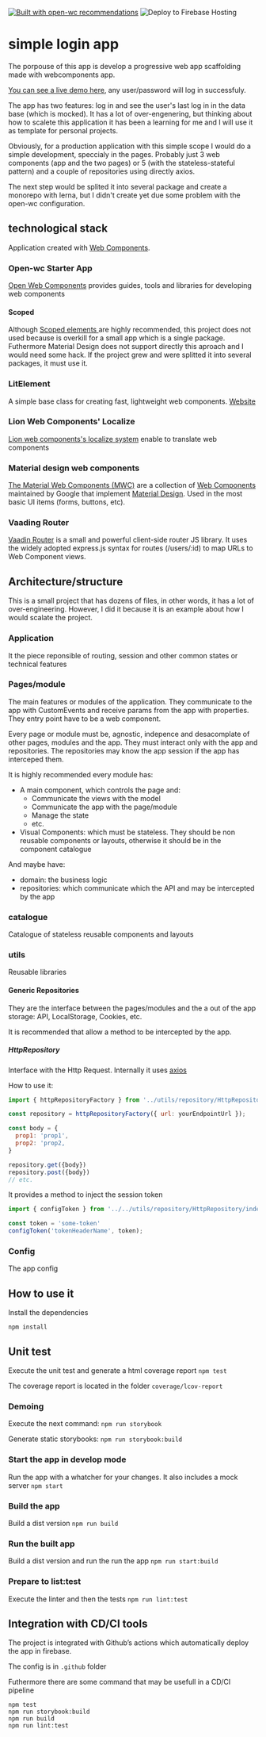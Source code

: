 [![Built with open-wc recommendations](https://img.shields.io/badge/built%20with-open--wc-blue.svg)](https://github.com/open-wc)
![Deploy to Firebase Hosting](https://github.com/jfernandezpe/simple-login-app/workflows/Deploy%20to%20Firebase%20Hosting%20on%20merge/badge.svg?branch=main)

# simple login app

The porpouse of this app is develop a progressive web app scaffolding made with webcomponents app.

 [You can see a live demo here](https://simple-login-app-ee195.web.app/), any user/password will log in successfuly.

The app has two features: log in and see the user's last log in in the data base (which is mocked). It has a lot of over-engenering, but thinking about how to scalete this application it has been a learning for me and I will use it as template for personal projects.

Obviously, for a production application with this simple scope I would do a simple development, speccialy in the pages. Probably just 3 web components (app and the two pages) or 5 (with the stateless-stateful pattern) and a couple of repositories using directly axios.

The next step would be splited it into several package and create a monorepo with lerna, but I didn't create yet due some problem with the open-wc configuration.

## technological stack
Application created with [Web Components](https://developer.mozilla.org/en-US/docs/Web/Web_Components).

### Open-wc Starter App
[Open Web Components](https://open-wc.org/) provides guides, tools and libraries for developing web components

#### Scoped
Although [Scoped elements
](https://github.com/open-wc/open-wc/tree/master/packages/scoped-elements) are highly recommended, this project does not used because is overkill for a small app which is a single package. Futhermore Material Design does not support directly this aproach and I would need some hack. If the project grew and were splitted it into several packages, it must use it.

### LitElement

A simple base class for creating fast, lightweight web components. [Website](https://lit-element.polymer-project.org/)

### Lion Web Components' Localize 

[Lion web components's localize system](https://lion-web-components.netlify.app/?path=/docs/localize-intro--page) enable to translate web components

### Material design web components

[The Material Web Components (MWC)](https://github.com/material-components/material-components-web-components) are a collection of [Web Components](https://developer.mozilla.org/en-US/docs/Web/Web_Components) maintained by Google that implement [Material Design](https://material.io/design/). Used in the most basic UI items (forms, buttons, etc).

### Vaading Router
[Vaadin Router](https://github.com/vaadin/vaadin-router) is a small and powerful client-side router JS library. It uses the widely adopted express.js syntax for routes (/users/:id) to map URLs to Web Component views. 

## Architecture/structure

This is a small project that has dozens of files, in other words, it has a lot of over-engineering. However, I did it because it is an example about how I would scalate the project.

### Application

It the piece reponsible of routing, session and other common states or technical features

### Pages/module

The main features or modules of the application. They communicate to the app with CustomEvents and receive params from the app with properties. They entry point have to be a web component.

Every page or module must be, agnostic, indepence and desacomplate of other pages, modules and the app. They must interact only with the app and repositories. The repositories may know the app session if the app has interceped them.

It is highly recommended every module has:

* A main component, which controls the page and:
  * Communicate the views with the model
  * Communicate the app with the page/module
  * Manage the state
  * etc.
* Visual Components: which must be stateless. They should be non reusable components or layouts, otherwise it should be in the component catalogue

And maybe have:
* domain: the business logic
* repositories: which communicate which the API and may be intercepted by the app

### catalogue

Catalogue of stateless reusable components and layouts

### utils

Reusable libraries

#### Generic Repositories

They are the interface between the pages/modules and the a out of the app storage: API, LocalStorage, Cookies, etc.

It is recommended that allow a method to be intercepted by the app.

##### HttpRepository

Interface with the Http Request. Internally it uses [axios](https://github.com/axios/axios)

How to use it:

```javascript
import { httpRepositoryFactory } from '../utils/repository/HttpRepository/index.js';

const repository = httpRepositoryFactory({ url: yourEndpointUrl });

const body = {
  prop1: 'prop1',
  prop2: 'prop2,
}

repository.get({body})
repository.post({body})
// etc.
```
It provides a method to inject the session token

```javascript 
import { configToken } from '../../utils/repository/HttpRepository/index.js';

const token = 'some-token'
configToken('tokenHeaderName', token);
```

### Config

The app config

## How to use it

Install the dependencies

`npm install`

## Unit test

Execute the unit test and generate a html coverage report
`npm test`

The coverage report is located in the folder `coverage/lcov-report`

### Demoing

Execute the next command:
`npm run storybook`

Generate static storybooks:
`npm run storybook:build`

### Start the app in develop mode
Run the app with a whatcher for your changes. It also includes a mock server
`npm start`

### Build the app
Build a dist version
`npm run build`

### Run the built app
Build a dist version and run the run the app
`npm run start:build`

### Prepare to list:test
Execute the linter and then the tests
`npm run lint:test`

## Integration with CD/CI tools 
The project is integrated with Github’s actions which automatically deploy the app in firebase.

The config is in `.github` folder

Futhermore there are some command that may be usefull in a CD/CI pipeline

```
npm test
npm run storybook:build 
npm run build
npm run lint:test
```


